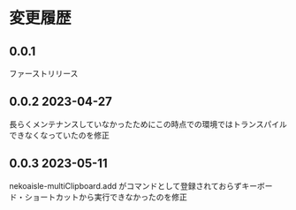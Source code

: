 # 変更履歴

## 0.0.1 
ファーストリリース

## 0.0.2 2023-04-27
長らくメンテナンスしていなかったためにこの時点での環境ではトランスパイルできなくなっていたのを修正

## 0.0.3 2023-05-11
nekoaisle-multiClipboard.add がコマンドとして登録されておらずキーボード・ショートカットから実行できなかったのを修正